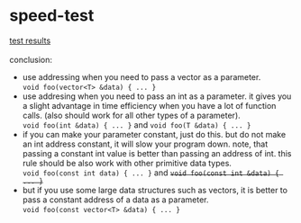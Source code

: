# speed-test
[test results](https://github.com/olderor/speed-test/blob/master/temp/log.txt) </br></br>
conclusion:
- use addressing when you need to pass a vector as a parameter.</br>
`void foo(vector<T> &data) { ... }`
- use addresing when you need to pass an int as a parameter. it gives you a slight advantage in time efficiency when you have a lot of function calls. (also should work for all other types of a parameter).</br>
`void foo(int &data) { ... }` and `void foo(T &data) { ... }`
- if you can make your parameter constant, just do this. but do not make an int address constant, it will slow your program down. note, that passing a constant int value is better than passing an address of int. this rule should be also work with other primitive data types.</br>
`void foo(const int data) { ... }` and <del>`void foo(const int &data) { ... }`</del>
- but if you use some large data structures such as vectors, it is better to pass a constant address of a data as a parameter.</br>
`void foo(const vector<T> &data) { ... }`
